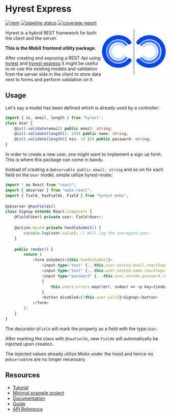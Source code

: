 # Hyrest Express

<img align="right" width="200" height="200" src="https://github.com/Prior99/hyrest/raw/master/logo/hyrest-logo-400px.png">

[![npm](https://img.shields.io/npm/v/hyrest-mobx.svg)](https://www.npmjs.com/package/hyrest-mobx)
[![pipeline status](https://gitlab.com/prior99/hyrest/badges/master/pipeline.svg)](https://github.com/Prior99/hyrest)
[![coverage report](https://gitlab.com/prior99/hyrest/badges/master/coverage.svg)](https://github.com/Prior99/hyrest)

Hyrest is a hybrid REST framework for both the client and the server.

**This is the MobX frontend utility package.**

After creating and exposing a REST Api using [hyrest](../hyrest) and [hyrest-express](../hyrest-express) it might be useful to re-use the existing models and validation from the server side in the client to store data next to forms and perform validation on it.

## Usage

Let's say a model has been defined which is already used by a controller:

```typescript
import { is, email, length } from "hyrest";
class User {
    @is().validate(email) public email: string;
    @is().validate(length(5, 20)) public name: string;
    @is().validate(length({ min: 10 })) public password: string;
}
```

In order to create a new user, one might want to implement a sign up form. This is where this package can come in handy.

Instead of creating a `@observable public email: string` and so on for each field on the `User` model, simple utilize hyrest-mobx:

```typescript
import * as React from "react";
import { observer } from "mobx-react";
import { field, hasFields, Field } from "hyrest-mobx";

@observer @hasFields()
class Signup extends React.Component {
    @field(User) private user: Field<User>;

    @action.bound private handleSubmit() {
        console.log(user.value); // Will log the unwrapped user.
    }

    public render() {
        return (
            <form onSubmit={this.handleSubmit}>
                <input type="text" {...this.user.nested.email.reactInput} />
                <input type="text" {...this.user.nested.name.reactInput} />
                <input type="password" {...this.user.nested.password.reactInput} />
                {
                    this.users.errors.map((err, index) => <p key={index}>{err}</p>)
                }
                <button disabled={!this.user.valid}>Signup</button>
            </form>
        );
    }
}
```

The decorator `@field` will mark the property as a field with the type `User`.

After marking the class with `@hasFields`, new `Field`s will automatically be injected upon creation.

The injected values already utilize Mobx under the hood and hence no `@observable`s are no longer necessary.

## Resources

- [Tutorial](http://localhost:3000/hyrest/docs/tutorial-about)
- [Minimal example project](https://github.com/Prior99/hyrest-todo-example)
- [Documentation](https://prior99.gitlab.io/hyrest/)
- [Guide](https://prior99.gitlab.io/hyrest/docs/preamble-about/)
- [API Reference](https://prior99.gitlab.io/hyrest/api/hyrest-mobx/)
